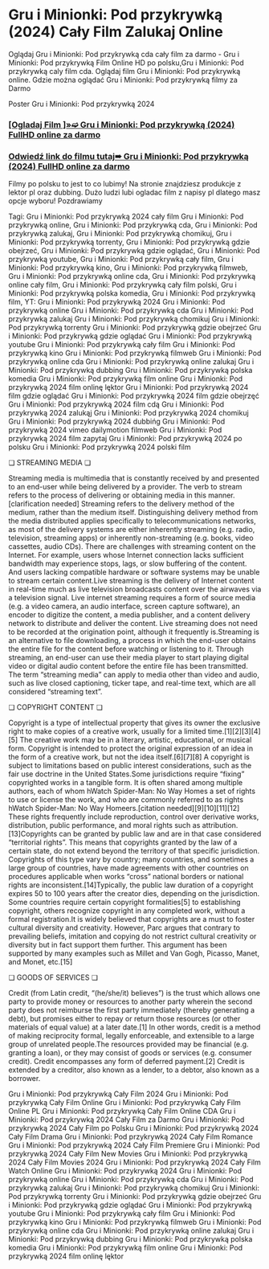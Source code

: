 # Gru i Minionki: Pod przykrywką (2024) Cały Film Zalukaj Online
Oglądaj Gru i Minionki: Pod przykrywką cda cały film za darmo - Gru i Minionki: Pod przykrywką Film Online HD po polsku,Gru i Minionki: Pod przykrywką caly film cda. Oglądaj film Gru i Minionki: Pod przykrywką online. Gdzie można oglądać Gru i Minionki: Pod przykrywką filmy za Darmo

Poster Gru i Minionki: Pod przykrywką 2024

 <div class="markdown-heading" dir="auto"><h3 tabindex="-1" class="heading-element" dir="auto"><a href="https://cutt.ly/PehYFqSG">[Ogladaj Film ]»➫ Gru i Minionki: Pod przykrywką (2024) FullHD online za darmo</a></h3></p>

<div class="markdown-heading" dir="auto"><h3 tabindex="-1" class="heading-element" dir="auto"><a href="https://cutt.ly/PehYFqSG">Odwiedź link do filmu tutaj➠ Gru i Minionki: Pod przykrywką (2024) FullHD online za darmo</a></h3></p>


Filmy po polsku to jest to co lubimy! Na stronie znajdziesz produkcje z lektor pl oraz dubbing. Dużo ludzi lubi ogladac film z napisy pl dlatego masz opcje wyboru! Pozdrawiamy


Tagi: Gru i Minionki: Pod przykrywką 2024 cały film Gru i Minionki: Pod przykrywką online, Gru i Minionki: Pod przykrywką cda, Gru i Minionki: Pod przykrywką zalukaj, Gru i Minionki: Pod przykrywką chomikuj, Gru i Minionki: Pod przykrywką torrenty, Gru i Minionki: Pod przykrywką gdzie obejrzeć, Gru i Minionki: Pod przykrywką gdzie oglądać, Gru i Minionki: Pod przykrywką youtube, Gru i Minionki: Pod przykrywką cały film, Gru i Minionki: Pod przykrywką kino, Gru i Minionki: Pod przykrywką filmweb, Gru i Minionki: Pod przykrywką online cda, Gru i Minionki: Pod przykrywką online cały film, Gru i Minionki: Pod przykrywką cały film polski, Gru i Minionki: Pod przykrywką polska komedia, Gru i Minionki: Pod przykrywką film, YT: Gru i Minionki: Pod przykrywką 2024 Gru i Minionki: Pod przykrywką online Gru i Minionki: Pod przykrywką cda Gru i Minionki: Pod przykrywką zalukaj Gru i Minionki: Pod przykrywką chomikuj Gru i Minionki: Pod przykrywką torrenty Gru i Minionki: Pod przykrywką gdzie obejrzeć Gru i Minionki: Pod przykrywką gdzie oglądać Gru i Minionki: Pod przykrywką youtube Gru i Minionki: Pod przykrywką cały film Gru i Minionki: Pod przykrywką kino Gru i Minionki: Pod przykrywką filmweb Gru i Minionki: Pod przykrywką online cda Gru i Minionki: Pod przykrywką online zalukaj Gru i Minionki: Pod przykrywką dubbing Gru i Minionki: Pod przykrywką polska komedia Gru i Minionki: Pod przykrywką film online Gru i Minionki: Pod przykrywką 2024 film onlinę lęktor Gru i Minionki: Pod przykrywką 2024 film gdzie oglądać Gru i Minionki: Pod przykrywką 2024 film gdzie obejrzęć Gru i Minionki: Pod przykrywką 2024 film cdą Gru i Minionki: Pod przykrywką 2024 zalukąj Gru i Minionki: Pod przykrywką 2024 chomikuj Gru i Minionki: Pod przykrywką 2024 dubbińg Gru i Minionki: Pod przykrywką 2024 vimeo dailymotion filmweb Gru i Minionki: Pod przykrywką 2024 film zapytaj Gru i Minionki: Pod przykrywką 2024 po polsku Gru i Minionki: Pod przykrywką 2024 polski film


❏ STREAMING MEDIA ❏


Streaming media is multimedia that is constantly received by and presented to an end-user while being delivered by a provider. The verb to stream refers to the process of delivering or obtaining media in this manner.[clarification needed] Streaming refers to the delivery method of the medium, rather than the medium itself. Distinguishing delivery method from the media distributed applies specifically to telecommunications networks, as most of the delivery systems are either inherently streaming (e.g. radio, television, streaming apps) or inherently non-streaming (e.g. books, video cassettes, audio CDs). There are challenges with streaming content on the Internet. For example, users whose Internet connection lacks sufficient bandwidth may experience stops, lags, or slow buffering of the content. And users lacking compatible hardware or software systems may be unable to stream certain content.Live streaming is the delivery of Internet content in real-time much as live television broadcasts content over the airwaves via a television signal. Live internet streaming requires a form of source media (e.g. a video camera, an audio interface, screen capture software), an encoder to digitize the content, a media publisher, and a content delivery network to distribute and deliver the content. Live streaming does not need to be recorded at the origination point, although it frequently is.Streaming is an alternative to file downloading, a process in which the end-user obtains the entire file for the content before watching or listening to it. Through streaming, an end-user can use their media player to start playing digital video or digital audio content before the entire file has been transmitted. The term “streaming media” can apply to media other than video and audio, such as live closed captioning, ticker tape, and real-time text, which are all considered “streaming text”.


❏ COPYRIGHT CONTENT ❏


Copyright is a type of intellectual property that gives its owner the exclusive right to make copies of a creative work, usually for a limited time.[1][2][3][4][5] The creative work may be in a literary, artistic, educational, or musical form. Copyright is intended to protect the original expression of an idea in the form of a creative work, but not the idea itself.[6][7][8] A copyright is subject to limitations based on public interest considerations, such as the fair use doctrine in the United States.Some jurisdictions require “fixing” copyrighted works in a tangible form. It is often shared among multiple authors, each of whom hWatch Spider-Man: No Way Homes a set of rights to use or license the work, and who are commonly referred to as rights hWatch Spider-Man: No Way Homeers.[citation needed][9][10][11][12] These rights frequently include reproduction, control over derivative works, distribution, public performance, and moral rights such as attribution. [13]Copyrights can be granted by public law and are in that case considered “territorial rights”. This means that copyrights granted by the law of a certain state, do not extend beyond the territory of that specific jurisdiction. Copyrights of this type vary by country; many countries, and sometimes a large group of countries, have made agreements with other countries on procedures applicable when works “cross” national borders or national rights are inconsistent.[14]Typically, the public law duration of a copyright expires 50 to 100 years after the creator dies, depending on the jurisdiction. Some countries require certain copyright formalities[5] to establishing copyright, others recognize copyright in any completed work, without a formal registration.It is widely believed that copyrights are a must to foster cultural diversity and creativity. However, Parc argues that contrary to prevailing beliefs, imitation and copying do not restrict cultural creativity or diversity but in fact support them further. This argument has been supported by many examples such as Millet and Van Gogh, Picasso, Manet, and Monet, etc.[15]


❏ GOODS OF SERVICES ❏


Credit (from Latin credit, “(he/she/it) believes”) is the trust which allows one party to provide money or resources to another party wherein the second party does not reimburse the first party immediately (thereby generating a debt), but promises either to repay or return those resources (or other materials of equal value) at a later date.[1] In other words, credit is a method of making reciprocity formal, legally enforceable, and extensible to a large group of unrelated people.The resources provided may be financial (e.g. granting a loan), or they may consist of goods or services (e.g. consumer credit). Credit encompasses any form of deferred payment.[2] Credit is extended by a creditor, also known as a lender, to a debtor, also known as a borrower.


Gru i Minionki: Pod przykrywką Cały Film 2024
Gru i Minionki: Pod przykrywką Cały Film Online
Gru i Minionki: Pod przykrywką Cały Film Online PL
Gru i Minionki: Pod przykrywką Cały Film Online CDA
Gru i Minionki: Pod przykrywką 2024 Cały Film za Darmo
Gru i Minionki: Pod przykrywką 2024 Cały Film po Polsku
Gru i Minionki: Pod przykrywką 2024 Cały Film Drama
Gru i Minionki: Pod przykrywką 2024 Cały Film Romance
Gru i Minionki: Pod przykrywką 2024 Cały Film Premiere
Gru i Minionki: Pod przykrywką 2024 Cały Film New Movies
Gru i Minionki: Pod przykrywką 2024 Cały Film Movies 2024
Gru i Minionki: Pod przykrywką 2024 Cały Film Watch Online
Gru i Minionki: Pod przykrywką 2024
Gru i Minionki: Pod przykrywką online
Gru i Minionki: Pod przykrywką cda
Gru i Minionki: Pod przykrywką zalukaj
Gru i Minionki: Pod przykrywką chomikuj
Gru i Minionki: Pod przykrywką torrenty
Gru i Minionki: Pod przykrywką gdzie obejrzeć
Gru i Minionki: Pod przykrywką gdzie oglądać
Gru i Minionki: Pod przykrywką youtube
Gru i Minionki: Pod przykrywką cały film
Gru i Minionki: Pod przykrywką kino
Gru i Minionki: Pod przykrywką filmweb
Gru i Minionki: Pod przykrywką online cda
Gru i Minionki: Pod przykrywką online zalukaj
Gru i Minionki: Pod przykrywką dubbing
Gru i Minionki: Pod przykrywką polska komedia
Gru i Minionki: Pod przykrywką film online
Gru i Minionki: Pod przykrywką 2024 film onlinę lęktor
